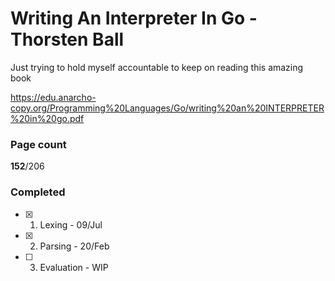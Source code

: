 # Writing An Interpreter In Go - Thorsten Ball

Just trying to hold myself accountable to keep on reading this amazing book

https://edu.anarcho-copy.org/Programming%20Languages/Go/writing%20an%20INTERPRETER%20in%20go.pdf

### Page count
**152**/206

### Completed
- [x] 1. Lexing - 09/Jul
- [x] 2. Parsing - 20/Feb
- [ ] 3. Evaluation - WIP
